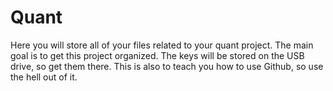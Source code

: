# Quant
Here you will store all of your files related to your quant project. The main goal is to get this project organized. The keys will be stored on the USB drive, so get them there.
This is also to teach you how to use Github, so use the hell out of it.
